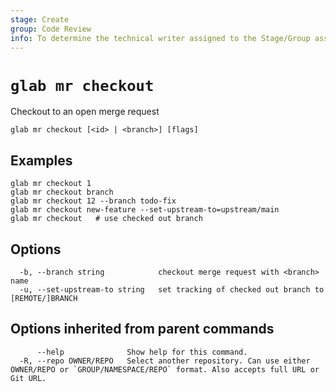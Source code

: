 ```yaml
---
stage: Create
group: Code Review
info: To determine the technical writer assigned to the Stage/Group associated with this page, see https://about.gitlab.com/handbook/product/ux/technical-writing/#assignments
---
```


<!--
This documentation is auto generated by a script.
Please do not edit this file directly. Run `make gen-docs` instead.
-->

# `glab mr checkout`

Checkout to an open merge request

```plaintext
glab mr checkout [<id> | <branch>] [flags]
```

## Examples

```plaintext
glab mr checkout 1
glab mr checkout branch
glab mr checkout 12 --branch todo-fix
glab mr checkout new-feature --set-upstream-to=upstream/main
glab mr checkout   # use checked out branch

```

## Options

```plaintext
  -b, --branch string            checkout merge request with <branch> name
  -u, --set-upstream-to string   set tracking of checked out branch to [REMOTE/]BRANCH
```

## Options inherited from parent commands

```plaintext
      --help              Show help for this command.
  -R, --repo OWNER/REPO   Select another repository. Can use either OWNER/REPO or `GROUP/NAMESPACE/REPO` format. Also accepts full URL or Git URL.
```
